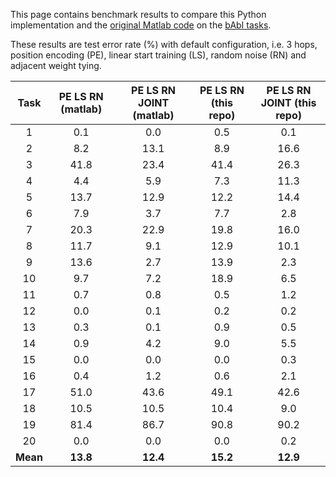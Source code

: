 This page contains benchmark results to compare this Python implementation and the 
[original Matlab code](https://github.com/facebook/MemNN/tree/master/MemN2N-babi-matlab) 
on the [bAbI tasks](http://fb.ai/babi). 

These results are test error rate (%) with default configuration, i.e. 3 hops, position encoding (PE), 
linear start training (LS), random noise (RN) and adjacent weight tying.

|   Task   |   PE LS RN (matlab)   |   PE LS RN JOINT (matlab)   |   PE LS RN (this repo)    |   PE LS RN JOINT (this repo)   | 		
|:--------:|:---------------------:|:---------------------------:|:-------------------------:|:------------------------------:|
|    1     |         0.1           |             0.0             |             0.5           |             0.1                |
|    2     |         8.2           |            13.1             |             8.9           |            16.6                |
|    3     |        41.8           |            23.4             |            41.4           |            26.3                |
|    4     |         4.4           |             5.9             |             7.3           |            11.3                |
|    5     |        13.7           |            12.9             |            12.2           |            14.4                |
|    6     |         7.9           |             3.7             |             7.7           |             2.8                |
|    7     |        20.3           |            22.9             |            19.8           |            16.0                |
|    8     |        11.7           |             9.1             |            12.9           |            10.1                |
|    9     |        13.6           |             2.7             |            13.9           |             2.3                |
|    10    |         9.7           |             7.2             |            18.9           |             6.5                |
|    11    |         0.7           |             0.8             |             0.5           |             1.2                |
|    12    |         0.0           |             0.1             |             0.2           |             0.2                |
|    13    |         0.3           |             0.1             |             0.9           |             0.5                |
|    14    |         0.9           |             4.2             |             9.0           |             5.5                |
|    15    |         0.0           |             0.0             |             0.0           |             0.3                |
|    16    |         0.4           |             1.2             |             0.6           |             2.1                |
|    17    |        51.0           |            43.6             |            49.1           |            42.6                |
|    18    |        10.5           |            10.5             |            10.4           |             9.0                |
|    19    |        81.4           |            86.7             |            90.8           |            90.2                |
|    20    |        0.0            |             0.0             |             0.0           |             0.2                |
| **Mean** |      **13.8**         |          **12.4**           |          **15.2**         |         **12.9**               |

